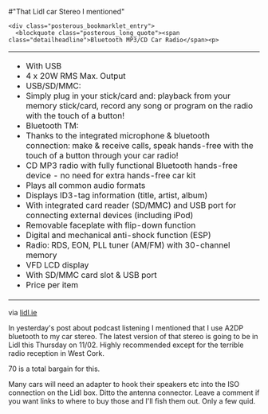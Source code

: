 #"That Lidl car Stereo I mentioned"


    <div class="posterous_bookmarklet_entry">
      <blockquote class="posterous_long_quote"><span class="detailheadline">Bluetooth MP3/CD Car Radio</span><p>
 </p><table border="0">
 <tr>
 <td>
<ul>
<li type="disc"> With USB
</li><li type="disc">4 x 20W RMS Max. Output
</li><li type="disc">USB/SD/MMC:
</li><li type="disc">Simply plug in your stick/card and: playback from your memory stick/card, record any song or program on the radio with the touch of a button!
</li><li type="disc">Bluetooth TM: 
</li><li type="disc">Thanks to the integrated microphone &amp; bluetooth connection: make &amp; receive calls, speak hands-free with the touch of a button through your car radio!
</li><li type="disc">CD MP3 radio with fully functional Bluetooth hands-free device - no need for extra hands-free car kit
</li><li type="disc">Plays all common audio formats 
</li><li type="disc">Displays ID3-tag information (title, artist, album)
</li><li type="disc">With integrated card reader (SD/MMC) and USB port for connecting external devices (including iPod)
</li><li type="disc">Removable faceplate with flip-down function 
</li><li type="disc">Digital and mechanical anti-shock function (ESP)
</li><li type="disc">Radio: RDS, EON, PLL tuner (AM/FM) with 30-channel memory 
</li><li type="disc">VFD LCD display
</li><li type="disc">With SD/MMC card slot &amp; USB port
</li><li type="disc">Price per item</li></ul></td></tr></table></blockquote>

<div class="posterous_quote_citation">via <a href="http://www.lidl.ie/IE/home.nsf/pages/c.o.20100211.p.Bluetooth_MP3_CD_Car_Radio">lidl.ie</a></div>
    <p>In yesterday's post about podcast listening I mentioned that I use A2DP  bluetooth to my car stereo. The latest version of that stereo is going to be in Lidl this Thursday on 11/02. Highly recommended except for the terrible radio reception in West Cork.
</p><p>70 is a total bargain for this.
</p><p>Many cars will need an adapter to hook their speakers etc into the ISO connection on the Lidl box. Ditto the antenna connector. Leave a comment if you want links to where to buy those and I'll fish them out. Only a few quid.</p></div>
  